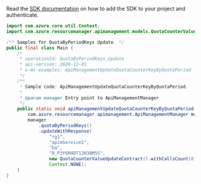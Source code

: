 Read the [SDK documentation](https://github.com/Azure/azure-sdk-for-java/blob/azure-resourcemanager-apimanagement_1.0.0-beta.2/sdk/apimanagement/azure-resourcemanager-apimanagement/README.md) on how to add the SDK to your project and authenticate.

```java
import com.azure.core.util.Context;
import com.azure.resourcemanager.apimanagement.models.QuotaCounterValueUpdateContract;

/** Samples for QuotaByPeriodKeys Update. */
public final class Main {
    /*
     * operationId: QuotaByPeriodKeys_Update
     * api-version: 2020-12-01
     * x-ms-examples: ApiManagementUpdateQuotaCounterKeyByQuotaPeriod
     */
    /**
     * Sample code: ApiManagementUpdateQuotaCounterKeyByQuotaPeriod.
     *
     * @param manager Entry point to ApiManagementManager.
     */
    public static void apiManagementUpdateQuotaCounterKeyByQuotaPeriod(
        com.azure.resourcemanager.apimanagement.ApiManagementManager manager) {
        manager
            .quotaByPeriodKeys()
            .updateWithResponse(
                "rg1",
                "apimService1",
                "ba",
                "0_P3Y6M4DT12H30M5S",
                new QuotaCounterValueUpdateContract().withCallsCount(0).withKbTransferred(0.0),
                Context.NONE);
    }
}
```
